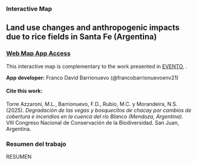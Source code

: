### Interactive Map
## Land use changes and anthropogenic impacts due to rice fields in Santa Fe (Argentina)

### **[Web Map App Access](https://francobarrionuevoenv21.github.io/LUC_RiceFields_SantaFe_WebMapApp/)** 


This interactive map is complementary to the work presented in 
[EVENTO](), .

**App developer:** Franco David Barrionuevo (@francobarrionuevoenv21)


#### Cite this work:

Torre Azzaroni, M.L., Barrionuevo, F.D., Rubio, M.C. y Morandeira, N.S. (2025). *Degradación de las vegas y bosquecitos de chacay por cambios de cobertura e incendios en la cuenca del río Blanco (Mendoza, Argentina)*. VIII Congreso Nacional de Conservación de la Biodiversidad. San Juan, Argentina.


### Resumen del trabajo 

RESUMEN

